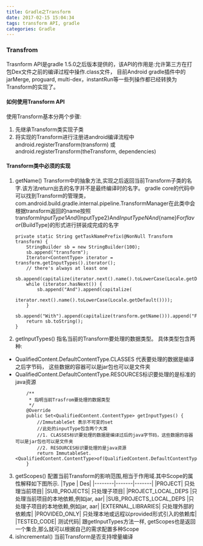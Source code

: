 ```yaml
---
title: Gradle之Transform
date: 2017-02-15 15:04:34
tags: transform API, gradle
categories: Gradle
---
```

### Transfrom 
Trasnform API是gradle 1.5.0之后版本提供的，该API的作用是:允许第三方在打包Dex文件之前的编译过程中操作.class文件， 目前Android gradle插件中的jarMerge, proguard, multi-dex，instantRun等一些列操作都已经转换为Transform的实现了。
#### 如何使用Transform API
使用Transform基本分两个步骤:
1. 先继承Transform类实现子类 
2. 将实现的Transform进行注册进android编译流程中  android.registerTransform(transform) 或android.registerTransform(theTransform, dependencies)
#### Transform类中必须的实现
1. getName()
 Transform中的抽象方法,实现之后返回当前Transform子类的名字.该方法return出去的名字并不是最终编译时的名字。
gradle core的代码中可以找到Transform的管理类， com.android.build.gradle.internal.pipeline.TransformManager在此类中会根据transform返回的name按照transform${InputType1}And${InputType2}And${InputTypeN}And${name}For${flavor}${BuildType}的形式进行拼装成完成的名字

    ```
    private static String getTaskNamePrefix(@NonNull Transform transform) {
        StringBuilder sb = new StringBuilder(100);
        sb.append("transform");
        Iterator<ContentType> iterator = transform.getInputTypes().iterator();
        // there's always at least one
        sb.append(capitalize(iterator.next().name().toLowerCase(Locale.getDefault())));
        while (iterator.hasNext()) {
            sb.append("And").append(capitalize(
                    iterator.next().name().toLowerCase(Locale.getDefault())));
        }
        sb.append("With").append(capitalize(transform.getName())).append("For");
        return sb.toString();
    }
    ```
2. getInputTypes()
指名当前的Transform要处理的数据类型。 具体类型包含两种:
-  QualifiedContent.DefaultContentType.CLASSES 代表要处理的数据是编译之后字节码， 这些数据的容器可以是jar包也可以是文件夹 
-  QualifiedContent.DefaultContentType.RESOURCES标识要处理的是标准的java资源
    ```
        /**
         * 指明当前Trasfrom要处理的数据类型
         */
        @Override
        public Set<QualifiedContent.ContentType> getInputTypes() {
            //ImmutableSet 表示不可变的set
            //此处的inputType包含两个大类
            //1. CLASSES标识要处理的数据是编译过后的java字节码，这些数据的容器可以是jar包也可以是文件夹
            //2. RESOURCES标识要处理的是java资源
            return ImmutableSet.<QualifiedContent.ContentType>of(QualifiedContent.DefaultContentType.CLASSES);
        }
    ```
3. getScopes()
配置当前Transform的影响范围,相当于作用域.其中Scope的属性解释如下图所示.
|Type	| Des|
|--------|-------|-------|
|PROJECT|	只处理当前项目|
|SUB_PROJECTS|  只处理子项目|
|PROJECT_LOCAL_DEPS	|只处理当前项目的本地依赖,例如jar, aar|
|SUB_PROJECTS_LOCAL_DEPS	|只处理子项目的本地依赖,例如jar, aar|
|EXTERNAL_LIBRARIES|	只处理外部的依赖库|
|PROVIDED_ONLY|	只处理本地或远程以provided形式引入的依赖库|
|TESTED_CODE|	测试代码|
跟getInputTypes方法一样, getScopes也是返回一个集合,那么就可以根据自己的需求配置多种Scope
4. isIncremental()
当前Transform是否支持增量编译











